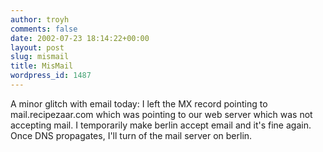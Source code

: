 ```yaml
---
author: troyh
comments: false
date: 2002-07-23 18:14:22+00:00
layout: post
slug: mismail
title: MisMail
wordpress_id: 1487
---
```


A minor glitch with email today: I left the MX record pointing to mail.recipezaar.com which was pointing to our web server which was not accepting mail. I temporarily make berlin accept email and it's fine again. Once DNS propagates, I'll turn of the mail server on berlin.
